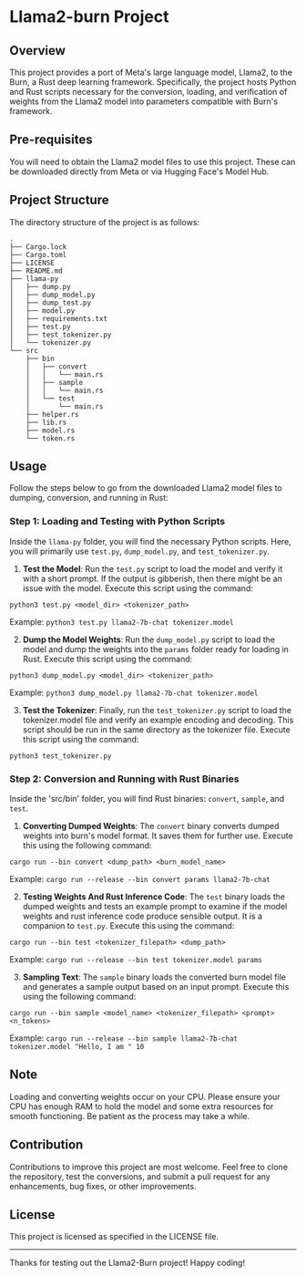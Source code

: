 # Llama2-burn Project

## Overview

This project provides a port of Meta's large language model, Llama2, to the Burn, a Rust deep learning framework. Specifically, the project hosts Python and Rust scripts necessary for the conversion, loading, and verification of weights from the Llama2 model into parameters compatible with Burn's framework.

## Pre-requisites

You will need to obtain the Llama2 model files to use this project. These can be downloaded directly from Meta or via Hugging Face's Model Hub.

## Project Structure

The directory structure of the project is as follows:

```
.
├── Cargo.lock
├── Cargo.toml
├── LICENSE
├── README.md
├── llama-py
│   ├── dump.py
│   ├── dump_model.py
│   ├── dump_test.py
│   ├── model.py
│   ├── requirements.txt
│   ├── test.py
│   ├── test_tokenizer.py
│   └── tokenizer.py
└── src
    ├── bin
    │   ├── convert
    │   │   └── main.rs
    │   ├── sample
    │   │   └── main.rs
    │   └── test
    │       └── main.rs
    ├── helper.rs
    ├── lib.rs
    ├── model.rs
    └── token.rs
```

## Usage

Follow the steps below to go from the downloaded Llama2 model files to dumping, conversion, and running in Rust:

### Step 1: Loading and Testing with Python Scripts

Inside the `llama-py` folder, you will find the necessary Python scripts. Here, you will primarily use `test.py`, `dump_model.py`, and `test_tokenizer.py`.

1. **Test the Model**: Run the `test.py` script to load the model and verify it with a short prompt. If the output is gibberish, then there might be an issue with the model. Execute this script using the command:
```
python3 test.py <model_dir> <tokenizer_path>
```
Example: `python3 test.py llama2-7b-chat tokenizer.model`

2. **Dump the Model Weights**: Run the `dump_model.py` script to load the model and dump the weights into the `params` folder ready for loading in Rust.  Execute this script using the command:
```
python3 dump_model.py <model_dir> <tokenizer_path>
```
Example: `python3 dump_model.py llama2-7b-chat tokenizer.model`

3. **Test the Tokenizer**: Finally, run the `test_tokenizer.py` script to load the tokenizer.model file and verify an example encoding and decoding. This script should be run in the same directory as the tokenizer file. Execute this script using the command: 
```
python3 test_tokenizer.py
```

### Step 2: Conversion and Running with Rust Binaries

Inside the 'src/bin' folder, you will find Rust binaries: `convert`, `sample`, and `test`.

1. **Converting Dumped Weights**: The `convert` binary converts dumped weights into burn's model format. It saves them for further use. Execute this using the following command: 
```
cargo run --bin convert <dump_path> <burn_model_name>
```
Example: `cargo run --release --bin convert params llama2-7b-chat`

2. **Testing Weights And Rust Inference Code**: The `test` binary loads the dumped weights and tests an example prompt to examine if the model weights and rust inference code produce sensible output. It is a companion to `test.py`. Execute this using the command:
```
cargo run --bin test <tokenizer_filepath> <dump_path>
```
Example: `cargo run --release --bin test tokenizer.model params`

3. **Sampling Text**: The `sample` binary loads the converted burn model file and generates a sample output based on an input prompt. Execute this using the following command: 
```
cargo run --bin sample <model_name> <tokenizer_filepath> <prompt> <n_tokens>
```
Example: `cargo run --release --bin sample llama2-7b-chat tokenizer.model "Hello, I am " 10`

## Note

Loading and converting weights occur on your CPU. Please ensure your CPU has enough RAM to hold the model and some extra resources for smooth functioning. Be patient as the process may take a while.

## Contribution

Contributions to improve this project are most welcome. Feel free to clone the repository, test the conversions, and submit a pull request for any enhancements, bug fixes, or other improvements.

## License

This project is licensed as specified in the LICENSE file.

---

Thanks for testing out the Llama2-Burn project! Happy coding!